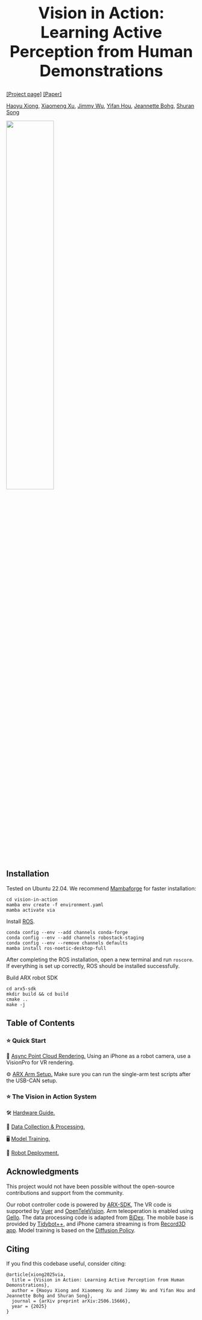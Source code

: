 <h1 align="center" style="font-size: 3em;">Vision in Action: Learning Active Perception from Human Demonstrations</h1>

[[Project page]](https://vision-in-action.github.io)
[[Paper]](https://arxiv.org/abs/2506.15666)


[Haoyu Xiong](https://haoyu-x.github.io/),
[Xiaomeng Xu](https://xxm19.github.io/),
[Jimmy Wu](https://jimmyyhwu.github.io/),
[Yifan Hou](https://yifan-hou.github.io/),
[Jeannette Bohg](https://web.stanford.edu/~bohg/),
[Shuran Song](https://shurans.github.io/)

<img width="50%" src="assets/teaser_v2.5.png">


## Installation

<p dir="auto">Tested on Ubuntu 22.04. We recommend <a href="https://github.com/conda-forge/miniforge#mambaforge">Mambaforge</a> for faster installation:</p>

<div class="highlight highlight-source-shell notranslate position-relative overflow-auto" dir="auto" data-snippet-clipboard-copy-content="cd Vision-in-Action
mamba env create -f environment.yaml
mamba activate via">
<pre><code>cd vision-in-action
mamba env create -f environment.yaml
mamba activate via</code></pre>
</div>


<p dir="auto">Install <a href="https://robostack.github.io/GettingStarted.html">ROS</a>.
<!-- Please build the ARX SDK first, before proceeding with the ROS installation. -->
</p>


<div class="highlight highlight-source-shell notranslate position-relative overflow-auto" dir="auto" data-snippet-clipboard-copy-content="conda config --env --add channels conda-forge
conda config --env --add channels robostack-staging
conda config --env --remove channels defaults
mamba install ros-noetic-desktop-full
">
<pre><code>conda config --env --add channels conda-forge
conda config --env --add channels robostack-staging
conda config --env --remove channels defaults
mamba install ros-noetic-desktop-full
</code></pre>
</div>

After completing the ROS installation, open a new terminal and run <code>roscore</code>. If everything is set up correctly, ROS should be installed successfully.


<p dir="auto">Build ARX robot SDK</p>


<div class="highlight highlight-source-shell notranslate position-relative overflow-auto" dir="auto" data-snippet-clipboard-copy-content="cd arx5-sdk
mkdir build && cd build
cmake ..
make -j">
<pre><code>cd arx5-sdk
mkdir build && cd build
cmake ..
make -j</code></pre>
</div>

## Table of Contents




### ⭐ Quick Start

👀 <a href="/async_point_cloud_render">Async Point Cloud Rendering.</a> Using an iPhone as a robot camera, use a VisionPro for VR rendering.

⚙️ <a href="/arx5-sdk">ARX Arm Setup.</a> Make sure you can run the single-arm test scripts after the USB-CAN setup.


### ⭐ The Vision in Action System

🛠️ <a href="/hardware">Hardware Guide.</a> 

📍 <a href="/data_collection">Data Collection & Processing.</a> 

🖥 <a href="/via_diffusion_policy#policy-training">Model Training.</a>

🤖 <a href="/via_diffusion_policy#policy-deployment">Robot Deployment.</a>

<!-- <li> <a href="/real-stanford/umi-on-legs/blob/main/mani-centric-wbc/docs/starter.md#downloads">Checkpoint &amp; Data</a></li>
<li>🕹️ <a href="/real-stanford/umi-on-legs/blob/main/mani-centric-wbc/docs/starter.md#rollout-controller">Rollout</a></li>
<li>📊 <a href="/real-stanford/umi-on-legs/blob/main/mani-centric-wbc/docs/starter.md#evaluation">Evaluation</a></li>
<li>📈 <a href="https://api.wandb.ai/links/columbia-ai-robotics/rrudtifq" rel="nofollow">Curves</a></li>
</ul> -->


<!-- 
<p dir="auto">
Using iPhone as a robot camera
</p>

<p dir="auto">
Using iPhone as a robot camera
</p> -->

## Acknowledgments




This project would not have been possible without the open-source contributions and support from the community. 

Our robot controller code is powered by 
[ARX-SDK](https://github.com/real-stanford/arx5-sdk),
The VR code is supported by 
[Vuer](https://github.com/vuer-ai/vuer) and 
[OpenTeleVision](https://github.com/OpenTeleVision/TeleVision).
Arm teleoperation is enabled using 
[Gello](https://github.com/wuphilipp/gello_software). 
The data processing code is adapted from 
[BiDex](https://github.com/leap-hand/Bidex_VisionPro_Teleop/tree/main). 
The mobile base is provided by 
[Tidybot++](https://tidybot2.github.io/docs/), 
and iPhone camera streaming is from 
[Record3D app](https://apps.apple.com/us/app/record3d-3d-videos/id1477716895?ls=1). 
Model training is based on the 
[Diffusion Policy](https://github.com/real-stanford/diffusion_policy/). 

## Citing


If you find this codebase useful, consider citing:

<pre><code>@article{xiong2025via,
  title = {Vision in Action: Learning Active Perception from Human Demonstrations},
  author = {Haoyu Xiong and Xiaomeng Xu and Jimmy Wu and Yifan Hou and Jeannette Bohg and Shuran Song},
  journal = {arXiv preprint arXiv:2506.15666},
  year = {2025}
}</code></pre>

